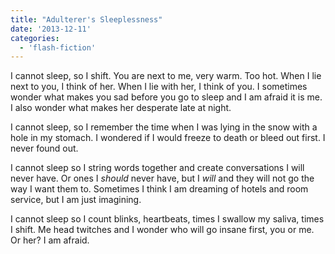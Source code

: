 ```yaml
---
title: "Adulterer's Sleeplessness"
date: '2013-12-11'
categories:
  - 'flash-fiction'
---
```


I cannot sleep, so I shift. You are next to me, very warm. Too hot. When I lie
next to you, I think of her. When I lie with her, I think of you. I sometimes
wonder what makes you sad before you go to sleep and I am afraid it is me. I
also wonder what makes her desperate late at night.

<!-- truncate -->

I cannot sleep, so I remember the time when I was lying in the snow with a hole
in my stomach. I wondered if I would freeze to death or bleed out first. I never
found out.

I cannot sleep so I string words together and create conversations I will never
have. Or ones I _should_ never have, but I _will_ and they will not go the way I
want them to. Sometimes I think I am dreaming of hotels and room service, but I
am just imagining.

I cannot sleep so I count blinks, heartbeats, times I swallow my saliva, times I
shift. Me head twitches and I wonder who will go insane first, you or me. Or
her? I am afraid.
